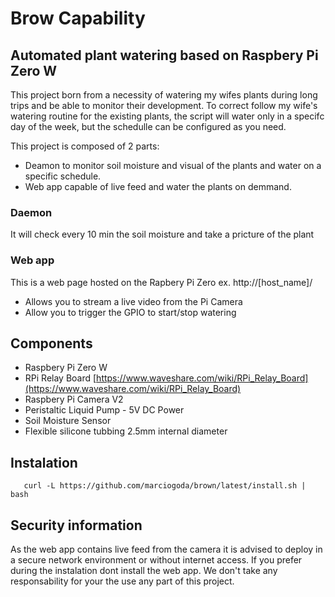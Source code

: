 # Brow Capability


## Automated plant watering based on Raspbery Pi Zero W

This project born from a necessity of watering my wifes plants during long trips and be able to monitor their development.
To correct follow my wife's watering routine for the existing plants, the script will water only in a specifc day of the week, but the schedulle can be configured as you need.

This project is composed of 2 parts:
- Deamon to monitor soil moisture and visual of the plants and water on a specific schedule.
- Web app capable of live feed and water the plants on demmand.

### Daemon
It will check every 10 min the soil moisture and take a pricture of the plant

### Web app
This is a web page hosted on the Rapbery Pi Zero ex. http://[host_name]/
- Allows you to stream a live video from the Pi Camera 
- Allow you to trigger the GPIO to start/stop watering


## Components
- Raspbery Pi Zero W
- RPi Relay Board [https://www.waveshare.com/wiki/RPi_Relay_Board](https://www.waveshare.com/wiki/RPi_Relay_Board)
- Raspbery Pi Camera V2
- Peristaltic Liquid Pump - 5V DC Power
- Soil Moisture Sensor
- Flexible silicone tubbing 2.5mm internal diameter

## Instalation

```
   curl -L https://github.com/marciogoda/brown/latest/install.sh | bash
```

## Security information
As the web app contains live feed from the camera it is advised to deploy in a secure network environment or without internet access.
If you prefer during the instalation dont install the web app.
We don't take any responsability for your the use any part of this project.

